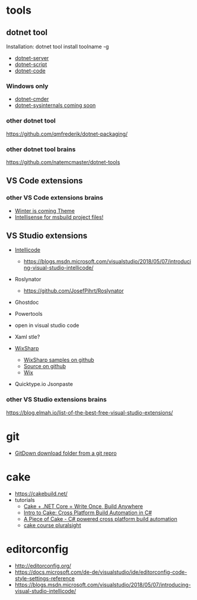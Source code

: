 # tools

## dotnet tool

Installation: dotnet tool install toolname -g

* [dotnet-server](https://github.com/natemcmaster/dotnet-serve)
* [dotnet-script](https://github.com/filipw/dotnet-script)
* [dotnet-code](https://github.com/EifelMono/dotnet-code)

### Windows only
* [dotnet-cmder](https://github.com/EifelMono/dotnet-cmder)
* [dotnet-sysinternals coming soon]()

### other dotnet tool

https://github.com/qmfrederik/dotnet-packaging/

### other dotnet tool brains

https://github.com/natemcmaster/dotnet-tools


## VS Code extensions

### other VS Code extensions brains

* [Winter is coming Theme](https://marketplace.visualstudio.com/items?itemName=johnpapa.winteriscoming&wt.mc_id=code-twitter-jopapa)
* [Intellisense for msbuild project files!](https://marketplace.visualstudio.com/items?itemName=tintoy.msbuild-project-tools)

## VS Studio extensions

* [Intellicode](https://marketplace.visualstudio.com/items?itemName=VisualStudioExptTeam.VSIntelliCode)
  * https://blogs.msdn.microsoft.com/visualstudio/2018/05/07/introducing-visual-studio-intellicode/
   
* Roslynator
  * https://github.com/JosefPihrt/Roslynator
* Ghostdoc
* Powertools
* open in visual studio code
* Xaml stle?
* [WixSharp](https://marketplace.visualstudio.com/items?itemName=OlegShilo.WixSharpProjectTemplates)
  * [WixSharp samples on github ](https://github.com/oleg-shilo/wixsharp/tree/c766ea466fe7cfa62eb7df97b8e1f5d44609ed9c/Source/src/WixSharp.Samples)
  * [Source on github](https://github.com/oleg-shilo/wixsharp)
  * [Wix](http://wixtoolset.org/releases/)

* Quicktype.io Jsonpaste


### other VS Studio extensions brains

https://blog.elmah.io/list-of-the-best-free-visual-studio-extensions/


# git
* [GitDown download folder from a git repro](https://minhaskamal.github.io/DownGit/#/home)

# cake
* https://cakebuild.net/
* tutorials
  * [Cake + .NET Core = Write Once, Build Anywhere](https://www.youtube.com/watch?v=FKbykwvB_MU)
  * [Intro to Cake: Cross Platform Build Automation in C#](https://www.youtube.com/watch?time_continue=9&v=WbaR2-v6JXQ)
  * [A Piece of Cake - C# powered cross platform build automation](https://www.youtube.com/watch?v=zZIyEn4jF2U)
  + [cake course pluralsight](https://www.pluralsight.com/courses/cake-applications-deploying-building)

# editorconfig
* http://editorconfig.org/
* https://docs.microsoft.com/de-de/visualstudio/ide/editorconfig-code-style-settings-reference
* https://blogs.msdn.microsoft.com/visualstudio/2018/05/07/introducing-visual-studio-intellicode/


